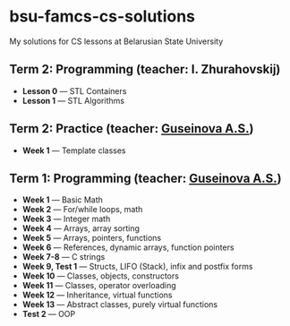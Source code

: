 # bsu-famcs-cs-solutions
My solutions for CS lessons at Belarusian State University

## **Term 2**: Programming (teacher: I. Zhurahovskij)
  * **Lesson 0** — STL Containers
  * **Lesson 1** — STL Algorithms

## **Term 2**: Practice (teacher: [Guseinova A.S.](http://www.fpmi.bsu.by/main.aspx?guid=32561))
  * **Week 1** — Template classes

## **Term 1:** Programming (teacher: [Guseinova A.S.](http://www.fpmi.bsu.by/main.aspx?guid=32561))
  * **Week 1** — Basic Math
  * **Week 2** — For/while loops, math
  * **Week 3** — Integer math
  * **Week 4** — Arrays, array sorting
  * **Week 5** — Arrays, pointers, functions
  * **Week 6** — References, dynamic arrays, function pointers
  * **Week 7-8** — C strings
  * **Week 9, Test 1** — Structs, LIFO (Stack), infix and postfix forms
  * **Week 10** — Classes, objects, constructors
  * **Week 11** — Classes, operator overloading
  * **Week 12** — Inheritance, virtual functions
  * **Week 13** — Abstract classes, purely virtual functions
  * **Test 2**  — OOP
